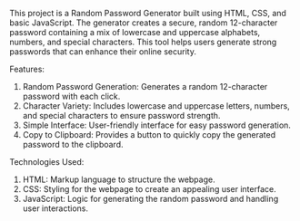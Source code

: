 This project is a Random Password Generator built using HTML, CSS, and basic JavaScript. 
The generator creates a secure, random 12-character password containing a mix of lowercase and uppercase alphabets, numbers, and special characters. 
This tool helps users generate strong passwords that can enhance their online security.

Features:
1. Random Password Generation: Generates a random 12-character password with each click.
2. Character Variety: Includes lowercase and uppercase letters, numbers, and special characters to ensure password strength.
3. Simple Interface: User-friendly interface for easy password generation.
4. Copy to Clipboard: Provides a button to quickly copy the generated password to the clipboard.
   
Technologies Used: 
1. HTML: Markup language to structure the webpage.
2. CSS: Styling for the webpage to create an appealing user interface.
3. JavaScript: Logic for generating the random password and handling user interactions.
